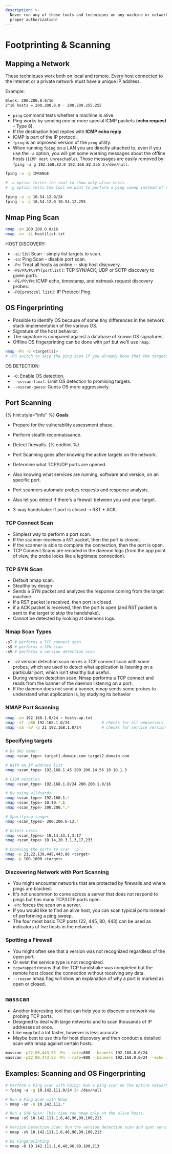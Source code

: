 ```yaml
---
description: >-
  Never run any of these tools and techniques on any machine or network without
  proper authorization!
---
```


# Footprinting & Scanning

## Mapping a Network

These techniques work both on local and remote. Every host connected to the Internet or a private network must have a unique IP address.

Example:

```bash
Block: 200.200.0.0/16
2^16 hosts = 200.200.0.0 - 200.200.255.255
```

* `ping` command tests whether a machine is alive.
* Ping works by sending one or more special ICMP packets (**echo request** - Type 8).
* If the destination host replies with **ICMP echo reply**.
* ICMP is part of the IP protocol.
* `fping` is an improved version of the `ping` utility.
* When running `fping` on a LAN you are directly attached to, even if you use the `-a` option, you will get some warning messages about the offline hosts (`ICMP Host Unreachable`). Those messages are easily removed by: `fping -a g 192.168.82.0 192.168.82.255 2>/dev/null`.

```bash
fping -a -g IPRANGE

# -a option forces the tool to show only alive hosts
# -g option tells the tool we want to perform a ping sweep instead of standard ping

fping -a -g 10.54.12.0/24
fping -a -g 10.54.12.0 10.54.12.255
```

## Nmap Ping Scan

```bash
nmap -sn 200.200.0.0/16
nmap -sn -iL hostilist.txt
```

HOST DISCOVERY:

* `-sL`: List Scan - simply list targets to scan.
* `-sn`: Ping Scan - disable port scan.
* `-Pn`: Treat all hosts as online -- skip host discovery.
* `-PS/PA/PU/PY[portlist]`: TCP SYN/ACK, UDP or SCTP discovery to given ports.
* `-PE/PP/PM`: ICMP echo, timestamp, and netmask request discovery probes.
* `-PO[protocol list]`: IP Protocol Ping.

## OS Fingerprinting

* Possible to identify OS because of some tiny differences in the network stack implementation of the various OS.
* Signature of the host behavior.
* The signature is compared against a database of known OS signatures.
* Offline OS fingerprinting can be done with `p0f` but we'll use `nmap`.

```bash
nmap -Pn -O <target(s)>
# -Pn switch to skip the ping scan if you already know that the targets are alive
```

OS DETECTION:

* `-O`: Enable OS detection.
* `--osscan-limit`: Limit OS detection to promising targets.
* `--osscan-guess`: Guess OS more aggressively.

## Port Scanning

{% hint style="info" %}
**Goals**

* Prepare for the vulnerability assessment phase.
* Perform stealth reconnaissance.
* Detect firewalls.
{% endhint %}

* Port Scanning goes after knowing the active targets on the network.
* Determine what TCP/UDP ports are opened.
* Also knowing what services are running, software and version, on an specific port.
* Port scanners automate probes requests and response analysis.
* Also let you detect if there's a firewall between you and your target.
* 3-way handshake: If port is closed ➝ RST + ACK.

### TCP Connect Scan

* Simplest way to perform a port scan.
* If the scanner receives a `RST` packet, then the port is closed.
* If the scanner is able to complete the connection, then the port is open.
* TCP Connect Scans are recoded in the daemon logs (from the app point of view, the probe looks like a legitimate connection).

### TCP SYN Scan

* Default nmap scan.
* Stealthy by design
* Sends a SYN packet and analyzes the response coming from the target machine.
* If a RST packet is received, then port is closed.
* if a ACK packet is received, then the port is open (and RST packet is sent to the target to stop the handshake).
* Cannot be detected by looking at daemons logs.

### Nmap Scan Types

```bash
-sT # performs a TCP connect scan
-sS # performs a SYN scan
-sV # performs a version detection scan
```

* `-sV` version detection scan mixes a TCP connect scan with some probes, which are used to detect what application is listening on a particular port, which isn't stealthy but useful.
* During version detection scan, Nmap performs a TCP connect and reads from the banner of the daemon listening on a port.
* If the daemon does not send a banner, nmap sends some probes to understand what application is, by studying its behavior

### NMAP Port Scanning

```bash
nmap -sn 192.168.1.0/24 > hosts-up.txt
nmap -sT -p80 192.168.1.0/24              # checks for all webservers in this network range
nmap -sS -sV -p 21 192.168.1.0/24         # checks for service version
```

### Specifying targets

```bash
# By DNS name:
nmap <scan_type> target1.domain.com target2.domain.com

# With an IP address list
nmap <scan_type> 192.168.1.45 200.200.14.56 10.10.1.3

# CIDR notation
nmap <scan_type> 192.168.1.0/24 200.200.1.0/16

# By using wildcards
nmap <scan_type> 192.168.1.*
nmap <scan_type> 10.10.*.1
nmap <scan_type> 200.200.*.*

# Specifying ranges
nmap <scan_types> 200.200.6-12.*

# Octets Lists
nmap <scan_types> 10.14.33.1,3,17
nmap <scan_type> 10.14,20.3.1,3,17,233

# Choosing the ports to scan `-p`:
nmap -p 21,22,139,445,443,80 <target>
nmap -p 100-1000 <target>
```

### Discovering Network with Port Scanning

* You might encounter networks that are protected by firewalls and where pings are blocked.
* It's not uncommon to come across a server that does not respond to pings but has many TCP/UDP ports open.
* `-Pn`: forces the scan on a server.
* If you would like to find an alive host, you can scan typical ports instead of performing a ping sweep.
* The four most basic TCP ports (22, 445, 80, 443) can be used as indicators of live hosts in the network.

### Spotting a Firewall

* You might often see that a version was not recognized regardless of the open port.
* Or even the service type is not recognized.
* `tcpwrapped` means that the TCP handshake was completed but the remote host closed the connection without receiving any data.
* `--reason` nmap flag will show an explanation of why a port is marked as open or closed.

## `masscan`

* Another interesting tool that can help you to discover a network via probing TCP ports.
* Designed to deal with large networks and to scan thousands of IP addresses at once.
* Like `nmap` but a lot faster, however is less accurate.
* Maybe best to use this for host discovery and then conduct a detailed scan with nmap against certain hosts.

```bash
masscan -p22,80,443,53 -Pn --rate=800 --banners 192.168.0.0/24
masscan -p22,80,443,53 -Pn --rate=800 --banners 192.168.0.0/24 --echo > masscan.conf
```

## Examples: Scanning and OS Fingerprinting

```bash
# Perform a Ping Scan with Fping: Run a ping scan on the entire network with fping.
> fping -a -g 10.142.111.0/24 2> /dev/null

# Run a Ping Scan with Nmap
> nmap -sn -n 10.142.111.*

# Run a SYN Scan: This time run nmap only on the alive hosts.
> nmap -sS 10.142.111.1,6,48,96,99,100,213

# Version Detection Scan: Run the version detection scan and spot services running on non-conventional default ports.
> nmap -sV 10.142.111.1,6,48,96,99,100,213

# OS Fingerprinting
> nmap -O 10.142.111.1,6,48,96,99,100,213
```
